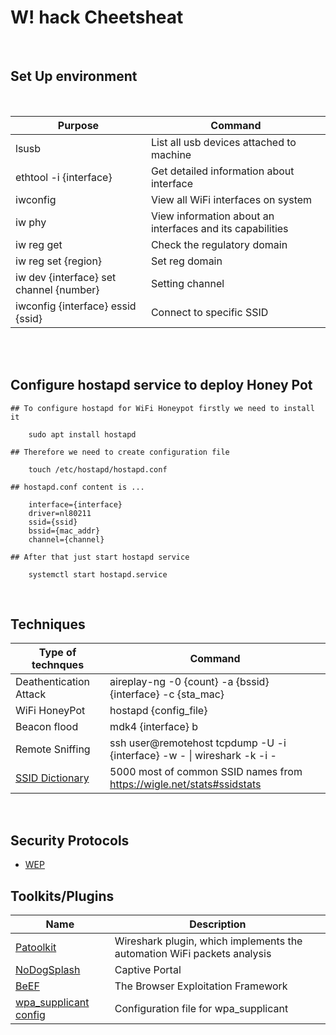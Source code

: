 # W! hack Cheetsheat
<br />

## Set Up environment
<br />

|Purpose|Command|
|----|----|
|lsusb|List all usb devices attached to machine|
|ethtool -i {interface} | Get detailed information about interface|
|iwconfig | View all WiFi interfaces on system | 
|iw phy| View information about an interfaces and its capabilities|
|iw reg get|Check the regulatory domain|
|iw reg set {region}|Set reg domain |
|iw dev {interface} set channel {number}|Setting channel |
|iwconfig {interface} essid {ssid} | Connect to specific SSID|

<br />
<br />

<h2>
<b>Configure hostapd service to deploy Honey Pot</b></h2>


```
## To configure hostapd for WiFi Honeypot firstly we need to install it

    sudo apt install hostapd

## Therefore we need to create configuration file

    touch /etc/hostapd/hostapd.conf

## hostapd.conf content is ...

    interface={interface}
    driver=nl80211
    ssid={ssid}
    bssid={mac_addr}
    channel={channel}

## After that just start hostapd service

    systemctl start hostapd.service
```

<br />

## Techniques

|Type of technques|Command|
|---------------|-------------|
|Deathentication Attack|aireplay-ng -0 {count} -a {bssid} {interface} -c {sta_mac}|
|WiFi HoneyPot|hostapd {config_file}|
|Beacon flood|mdk4 {interface} b|
|Remote Sniffing|ssh user@remotehost tcpdump -U -i {interface} -w - \| wireshark -k -i - |
|<a href="https://gist.github.com/jgamblin/da795e571fb5f91f9e86a27f2c2f626f">SSID Dictionary</a>|5000 most of common SSID names from https://wigle.net/stats#ssidstats|
<br />

## Security Protocols
- <a href="https://github.com/YWxtYXoK/wihack/blob/main/sec_protocols/wep/wep.md">WEP</a>

<h2><b>Toolkits/Plugins</b></h2>

|Name|Description|
|----------|------------|
|<a href="https://github.com/pentesteracademy/patoolkit"> Patoolkit </a>|Wireshark plugin, which implements the automation WiFi packets analysis|
|<a href="https://github.com/nodogsplash/nodogsplash">NoDogSplash</a>|Captive Portal|
|<a href="https://beefproject.com/">BeEF</a>|The Browser Exploitation Framework|
|<a href="https://w1.fi/cgit/hostap/plain/wpa_supplicant/wpa_supplicant.conf">wpa_supplicant config</a>|Configuration file for wpa_supplicant|